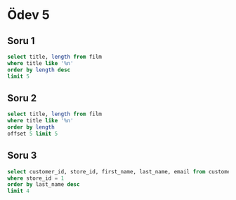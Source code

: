 # Ödev 5

## Soru 1

```sql
select title, length from film
where title like '%n'
order by length desc
limit 5
```

## Soru 2

```sql
select title, length from film
where title like '%n'
order by length
offset 5 limit 5
```

## Soru 3

```sql
select customer_id, store_id, first_name, last_name, email from customer
where store_id = 1
order by last_name desc
limit 4
```

